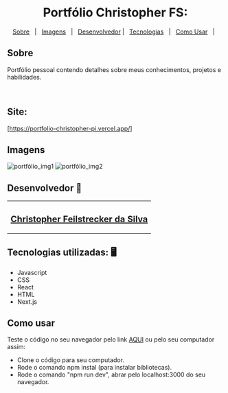 <h1 align="center" id="top">Portfólio Christopher FS: </h1>

<p align="center">
  <a href="#sobre">Sobre</a> &#xa0; | &#xa0; 
  <a href="#imagens">Imagens</a> &#xa0; | &#xa0;
  <a href="#desenvolvedor">Desenvolvedor</a> | &#xa0;
<a href="#tecnologias">Tecnologias</a> &#xa0; | &#xa0;
<a href="#comousar">Como Usar</a> &#xa0; | &#xa0;

</p>
<h2 id="sobre"> Sobre </h2>

Portfólio pessoal contendo detalhes sobre meus conhecimentos, projetos e habilidades.

<br />


<h2 id=""> Site: </h2>

[https://portfolio-christopher-pi.vercel.app/]
<br />



<h2 id="imagens"> Imagens </h2>

![portfólio_img1](https://user-images.githubusercontent.com/87909626/210452187-ab5f019d-9c0f-43d4-805b-be3046db86ac.jpg)
![portfólio_img2](https://user-images.githubusercontent.com/87909626/210456865-533e86c9-ac76-4a0c-b4f8-1b1015a0c31f.jpg)


<h2 id="desenvolvedor"> Desenvolvedor 🤖 </h2>

<table>
  <tr>
  <td align="center"><a href="https://github.com/ChristpherFeilstrecker">
   <sub><h2> Christopher Feilstrecker da Silva</h2> </sub> 
       
</table>


<h2 id="tecnologias"> Tecnologias utilizadas: 🖥️ </h2>

- Javascript
- CSS
- React
- HTML
- Next.js

<h2 id="comousar"> Como usar </h2>

Teste o código no seu navegador pelo link <a href="#surge">AQUI</a> ou pelo seu computador assim:

- Clone o código para seu computador.
- Rode o comando npm instal (para instalar bibliotecas).
- Rode o comando "npm run dev", abrar pelo localhost:3000 do seu navegador.
